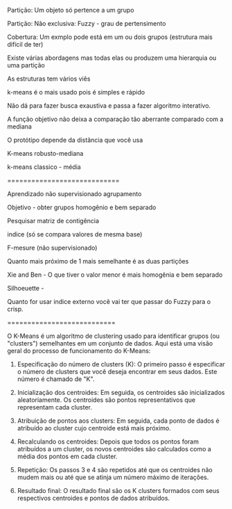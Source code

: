 
Partição: Um objeto só pertence a um grupo

  Partição: Não exclusiva: Fuzzy - grau de pertensimento

Cobertura: Um exmplo pode está em um ou dois grupos (estrutura mais difícil de ter)

Existe várias abordagens mas todas elas ou produzem uma hierarquia ou uma partição

As estruturas tem vários viês

k-means é o mais usado pois é simples e rápido

Não dá para fazer busca exaustiva e passa a fazer algoritmo interativo.

A função objetivo não deixa a comparação tão aberrante comparado com a mediana

O protótipo depende da distância que você usa

K-means robusto-mediana

k-means classico - média

============================

Aprendizado não supervisionado agrupamento

Objetivo - obter grupos homogênio e bem separado

Pesquisar matriz de contigência

indice (só se compara valores de mesma base)

F-mesure (não supervisionado)

  Quanto mais próximo de 1 mais semelhante é as duas partições

Xie and Ben - O que tiver o valor menor é mais homogênia e bem separado

Silhoeuette -

Quanto for usar indice externo você  vai ter que passar do Fuzzy para o crisp.


===========================

O K-Means é um algoritmo de clustering usado para identificar grupos (ou "clusters") semelhantes em um conjunto de dados. Aqui está uma visão geral do processo de funcionamento do K-Means:
 
1. Especificação do número de clusters (K): O primeiro passo é especificar o número de clusters que você deseja encontrar em seus dados. Este número é chamado de "K".

2. Inicialização dos centroides: Em seguida, os centroides são inicializados aleatoriamente. Os centroides são pontos representativos que representam cada cluster.

3. Atribuição de pontos aos clusters: Em seguida, cada ponto de dados é atribuído ao cluster cujo centroide está mais próximo.

4. Recalculando os centroides: Depois que todos os pontos foram atribuídos a um cluster, os novos centroides são calculados como a média dos pontos em cada cluster.

5. Repetição: Os passos 3 e 4 são repetidos até que os centroides não mudem mais ou até que se atinja um número máximo de iterações.

6. Resultado final: O resultado final são os K clusters formados com seus respectivos centroides e pontos de dados atribuídos.
